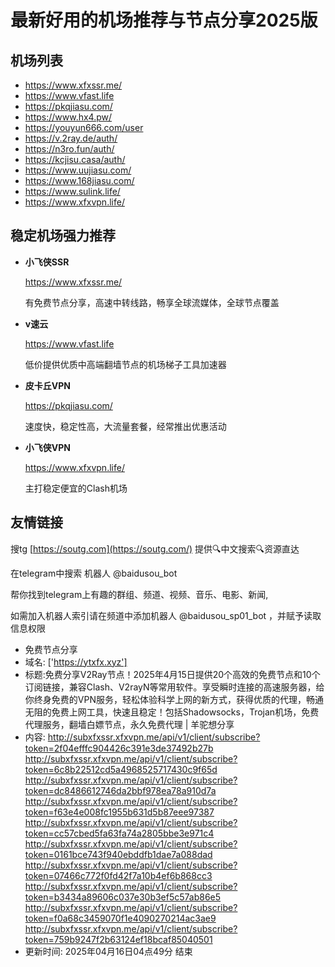 # 最新好用的机场推荐与节点分享2025版

## 机场列表
* https://www.xfxssr.me/
* https://www.vfast.life
* https://pkqjiasu.com/
* https://www.hx4.pw/ 
* https://youyun666.com/user
* https://v.2ray.de/auth/
* https://n3ro.fun/auth/
* https://kcjisu.casa/auth/
* https://www.uujiasu.com/
* https://www.168jiasu.com/
* https://www.sulink.life/
* https://www.xfxvpn.life/

## 稳定机场强力推荐

+ **小飞侠SSR**
  
   https://www.xfxssr.me/
   
   有免费节点分享，高速中转线路，畅享全球流媒体，全球节点覆盖
   
+ **v速云**
  
   https://www.vfast.life
   
   低价提供优质中高端翻墙节点的机场梯子工具加速器
   
+ **皮卡丘VPN**
  
   https://pkqjiasu.com/
   
   速度快，稳定性高，大流量套餐，经常推出优惠活动
   
+ **小飞侠VPN**
  
   https://www.xfxvpn.life/
   
   主打稳定便宜的Clash机场

## 友情链接

搜tg [https://soutg.com](https://soutg.com/) 提供🔍中文搜索🔍资源直达

在telegram中搜索 机器人 @baidusou_bot

帮你找到telegram上有趣的群组、频道、视频、音乐、电影、新闻,

如需加入机器人索引请在频道中添加机器人 @baidusou_sp01_bot ，并赋予读取信息权限

- 免费节点分享 
- 域名: ['https://ytxfx.xyz'] 
- 标题:免费分享V2Ray节点！2025年4月15日提供20个高效的免费节点和10个订阅链接，兼容Clash、V2rayN等常用软件。享受瞬时连接的高速服务器，给你终身免费的VPN服务，轻松体验科学上网的新方式，获得优质的代理，畅通无阻的免费上网工具，快速且稳定！包括Shadowsocks，Trojan机场，免费代理服务，翻墙白嫖节点，永久免费代理  |  羊驼想分享 
- 内容: 
http://subxfxssr.xfxvpn.me/api/v1/client/subscribe?token=2f04efffc904426c391e3de37492b27b
http://subxfxssr.xfxvpn.me/api/v1/client/subscribe?token=6c8b22512cd5a4968525717430c9f65d
http://subxfxssr.xfxvpn.me/api/v1/client/subscribe?token=dc8486612746da2bbf978ea78a910d7a
http://subxfxssr.xfxvpn.me/api/v1/client/subscribe?token=f63e4e008fc1955b631d5b87eee97387
http://subxfxssr.xfxvpn.me/api/v1/client/subscribe?token=cc57cbed5fa63fa74a2805bbe3e971c4
http://subxfxssr.xfxvpn.me/api/v1/client/subscribe?token=0161bce743f940ebddfb1dae7a088dad
http://subxfxssr.xfxvpn.me/api/v1/client/subscribe?token=07466c772f0fd42f7a10b4ef6b868cc3
http://subxfxssr.xfxvpn.me/api/v1/client/subscribe?token=b3434a89606c037e30b3ef5c57ab86e5
http://subxfxssr.xfxvpn.me/api/v1/client/subscribe?token=f0a68c3459070f1e4090270214ac3ae9
http://subxfxssr.xfxvpn.me/api/v1/client/subscribe?token=759b9247f2b63124ef18bcaf85040501 
- 更新时间: 2025年04月16日04点49分 
结束
